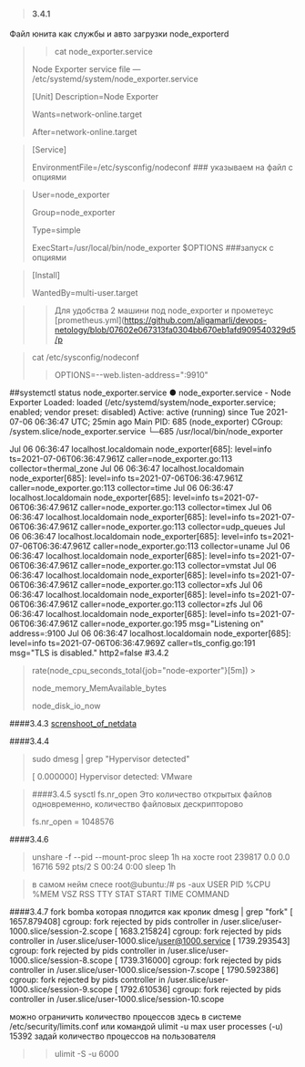 >#### 3.4.1
Файл юнита как службы и авто загрузки node_exporterd
> > cat node_exporter.service
> 
>Node Exporter service file — /etc/systemd/system/node_exporter.service
> 
>[Unit]
>Description=Node Exporter
> 
>Wants=network-online.target
> 
>After=network-online.target
> 

>[Service]
> 
> EnvironmentFile=/etc/sysconfig/nodeconf   ### указываем на файл с опциями

>User=node_exporter
> 
>Group=node_exporter
>
>Type=simple
>
>ExecStart=/usr/local/bin/node_exporter $OPTIONS    ###запуск с опциями

>[Install]
> 
>WantedBy=multi-user.target
> 

>>Для удобства 2 машини под node_exporter и прометеус
>> [prometheus.yml](https://github.com/aligamarli/devops-netology/blob/07602e067313fa0304bb670eb1afd909540329d5/p
 
>cat /etc/sysconfig/nodeconf
>>OPTIONS=--web.listen-address=":9910"

##systemctl status node_exporter.service
● node_exporter.service - Node Exporter
   Loaded: loaded (/etc/systemd/system/node_exporter.service; enabled; vendor preset: disabled)
   Active: active (running) since Tue 2021-07-06 06:36:47 UTC; 25min ago
 Main PID: 685 (node_exporter)
   CGroup: /system.slice/node_exporter.service
           └─685 /usr/local/bin/node_exporter

Jul 06 06:36:47 localhost.localdomain node_exporter[685]: level=info ts=2021-07-06T06:36:47.961Z caller=node_exporter.go:113 collector=thermal_zone
Jul 06 06:36:47 localhost.localdomain node_exporter[685]: level=info ts=2021-07-06T06:36:47.961Z caller=node_exporter.go:113 collector=time
Jul 06 06:36:47 localhost.localdomain node_exporter[685]: level=info ts=2021-07-06T06:36:47.961Z caller=node_exporter.go:113 collector=timex
Jul 06 06:36:47 localhost.localdomain node_exporter[685]: level=info ts=2021-07-06T06:36:47.961Z caller=node_exporter.go:113 collector=udp_queues
Jul 06 06:36:47 localhost.localdomain node_exporter[685]: level=info ts=2021-07-06T06:36:47.961Z caller=node_exporter.go:113 collector=uname
Jul 06 06:36:47 localhost.localdomain node_exporter[685]: level=info ts=2021-07-06T06:36:47.961Z caller=node_exporter.go:113 collector=vmstat
Jul 06 06:36:47 localhost.localdomain node_exporter[685]: level=info ts=2021-07-06T06:36:47.961Z caller=node_exporter.go:113 collector=xfs
Jul 06 06:36:47 localhost.localdomain node_exporter[685]: level=info ts=2021-07-06T06:36:47.961Z caller=node_exporter.go:113 collector=zfs
Jul 06 06:36:47 localhost.localdomain node_exporter[685]: level=info ts=2021-07-06T06:36:47.961Z caller=node_exporter.go:195 msg="Listening on" address=:9100
Jul 06 06:36:47 localhost.localdomain node_exporter[685]: level=info ts=2021-07-06T06:36:47.969Z caller=tls_config.go:191 msg="TLS is disabled." http2=false
#3.4.2
>rate(node_cpu_seconds_total{job="node-exporter"}[5m]) >
> 
> node_memory_MemAvailable_bytes
> 
> node_disk_io_now

####3.4.3
[screnshoot_of_netdata](https://github.com/aligamarli/devops-netology/blob/190a7bf1cbc1e2f1d3631a8231c156d0d823470e/Screenshot%202021-07-06%20160859.png)

####3.4.4
>sudo dmesg | grep "Hypervisor detected"
> 
> [    0.000000] Hypervisor detected: VMware

>####3.4.5
> sysctl fs.nr_open  Это количество открытых файлов одновременно, количество файловых дескрипторово 
> 
> fs.nr_open = 1048576
> 
####3.4.6
>unshare -f --pid --mount-proc sleep 1h
> на хосте root      239817  0.0  0.0  16716   592 pts/2    S    00:24   0:00 sleep 1h

>в самом нейм спесе root@ubuntu:/# ps -aux
>USER         PID %CPU %MEM    VSZ   RSS TTY      STAT START   TIME COMMAND
> 

####3.4.7
fork bomba которая плодится как кролик
dmesg | grep "fork"
[ 1657.879408] cgroup: fork rejected by pids controller in /user.slice/user-1000.slice/session-2.scope
[ 1683.215824] cgroup: fork rejected by pids controller in /user.slice/user-1000.slice/user@1000.service
[ 1739.293543] cgroup: fork rejected by pids controller in /user.slice/user-1000.slice/session-8.scope
[ 1739.316000] cgroup: fork rejected by pids controller in /user.slice/user-1000.slice/session-7.scope
[ 1790.592386] cgroup: fork rejected by pids controller in /user.slice/user-1000.slice/session-9.scope
[ 1792.610536] cgroup: fork rejected by pids controller in /user.slice/user-1000.slice/session-10.scope

можно ограничить количество процессов здесь в системе /etc/security/limits.conf 
или командой 
ulimit -u
max user processes              (-u) 15392
задай количество процессов на пользователя 
>>ulimit -S -u 6000 

 